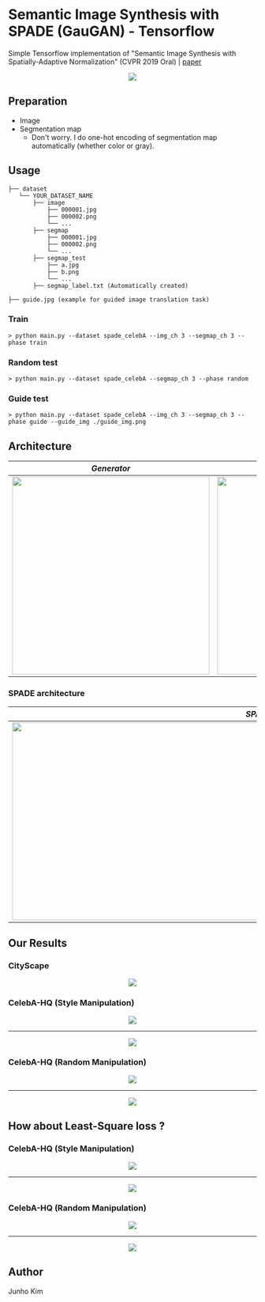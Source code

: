 # Semantic Image Synthesis with SPADE (GauGAN) - Tensorflow

Simple Tensorflow implementation of "Semantic Image Synthesis with Spatially-Adaptive Normalization" (CVPR 2019 Oral) | [paper](https://arxiv.org/abs/1903.07291)

<div align="center">
  <img src="./assets/teaser.png">
</div>

## Preparation
* Image
* Segmentation map
  * Don't worry. I do one-hot encoding of segmentation map automatically (whether color or gray).

## Usage
```
├── dataset
   └── YOUR_DATASET_NAME
       ├── image
           ├── 000001.jpg 
           ├── 000002.png
           └── ...
       ├── segmap
           ├── 000001.jpg
           ├── 000002.png
           └── ...
       ├── segmap_test
           ├── a.jpg 
           ├── b.png
           └── ...
       ├── segmap_label.txt (Automatically created) 
       
├── guide.jpg (example for guided image translation task)
```

### Train
```
> python main.py --dataset spade_celebA --img_ch 3 --segmap_ch 3 --phase train 
```

### Random test
```
> python main.py --dataset spade_celebA --segmap_ch 3 --phase random
```

### Guide test
```
> python main.py --dataset spade_celebA --img_ch 3 --segmap_ch 3 --phase guide --guide_img ./guide_img.png
```

## Architecture
*Generator* | *Image Encoder* | *Discriminator* | *All-in-one* |
:---: | :---: | :---: | :---: |
<img src = './assets/generator.png' width = '400px' height = '400px'> | <img src = './assets/image_encoder.png' width = '400px' height = '400px'> | <img src = './assets/discriminator.png' width = '350px' height = '350px'> | <img src = './assets/architecture.png' width = '400px' height = '400px'> |

### SPADE architecture
*SPADE* | *SPADE Residual Block* | 
:---: | :---: |
<img src = './assets/spade.png' width = '1000px' height = '400px'> | <img src = './assets/spade_resblock.png' width = '420px' height = '400px'> |

## Our Results 
### CityScape
<div align="center">
  <img src="./assets/result_img/cityscape_hinge.png">
</div>

### CelebA-HQ (Style Manipulation)
<div align="center">
  <img src="./assets/result_img/women_hinge.png">
</div>

---

<div align="center">
  <img src="./assets/result_img/men_hinge.png">
</div>


### CelebA-HQ (Random Manipulation)
<div align="center">
  <img src="./assets/result_img/women_random_hinge.png">
</div>

---

<div align="center">
  <img src="./assets/result_img/men_random_hinge.png">
</div>

## How about Least-Square loss ?
### CelebA-HQ (Style Manipulation)
<div align="center">
  <img src="./assets/result_img/women_lsgan.png">
</div>

---

<div align="center">
  <img src="./assets/result_img/men_lsgan.png">
</div>


### CelebA-HQ (Random Manipulation)
<div align="center">
  <img src="./assets/result_img/women_random_lsgan.png">
</div>

---

<div align="center">
  <img src="./assets/result_img/men_random_lsgan.png">
</div>

## Author
Junho Kim
